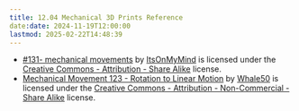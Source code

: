 ```yaml
---
title: 12.04 Mechanical 3D Prints Reference
date:date: 2024-11-19T12:00:00
lastmod: 2025-02-22T14:48:39
---
```


- [#131- mechanical movements](https://www.thingiverse.com/thing:6815157)
  by [ItsOnMyMind](https://www.thingiverse.com/ItsOnMyMind) is licensed under the [Creative Commons - Attribution - Share Alike](https://creativecommons.org/licenses/by-sa/3.0/) license.
- [Mechanical Movement 123 - Rotation to Linear Motion](https://www.thingiverse.com/thing:4852473)
  by [Whale50](https://www.thingiverse.com/Whale50) is licensed under the [Creative Commons - Attribution - Non-Commercial - Share Alike](https://creativecommons.org/licenses/by-nc-sa/4.0/) license.
